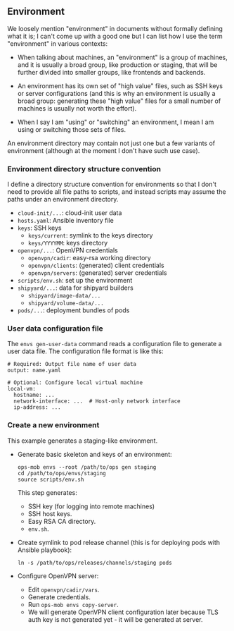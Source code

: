 ## Environment

We loosely mention "environment" in documents without formally defining
what it is; I can't come up with a good one but I can list how I use the
term "environment" in various contexts:

* When talking about machines, an "environment" is a group of machines,
  and it is usually a broad group, like production or staging, that will
  be further divided into smaller groups, like frontends and backends.

* An environment has its own set of "high value" files, such as SSH keys
  or server configurations (and this is why an environment is usually a
  broad group: generating these "high value" files for a small number of
  machines is usually not worth the effort).

* When I say I am "using" or "switching" an environment, I mean I am
  using or switching those sets of files.

An environment directory may contain not just one but a few variants of
environment (although at the moment I don't have such use case).

### Environment directory structure convention

I define a directory structure convention for environments so that I
don't need to provide all file paths to scripts, and instead scripts may
assume the paths under an environment directory.

* `cloud-init/...`: cloud-init user data
* `hosts.yaml`: Ansible inventory file
* `keys`: SSH keys
  * `keys/current`: symlink to the keys directory
  * `keys/YYYYMM`: keys directory
* `openvpn/...`: OpenVPN credentials
  * `openvpn/cadir`: easy-rsa working directory
  * `openvpn/clients`: (generated) client credentials
  * `openvpn/servers`: (generated) server credentials
* `scripts/env.sh`: set up the environment
* `shipyard/...`: data for shipyard builders
  * `shipyard/image-data/...`
  * `shipyard/volume-data/...`
* `pods/...`: deployment bundles of pods

### User data configuration file

The `envs gen-user-data` command reads a configuration file to generate
a user data file.  The configuration file format is like this:

    # Required: Output file name of user data
    output: name.yaml

    # Optional: Configure local virtual machine
    local-vm:
      hostname: ...
      network-interface: ...  # Host-only network interface
      ip-address: ...

### Create a new environment

This example generates a staging-like environment.

* Generate basic skeleton and keys of an environment:
  ```
  ops-mob envs --root /path/to/ops gen staging
  cd /path/to/ops/envs/staging
  source scripts/env.sh
  ```
  This step generates:
  * SSH key (for logging into remote machines)
  * SSH host keys.
  * Easy RSA CA directory.
  * `env.sh`.

* Create symlink to pod release channel (this is for deploying pods with
  Ansible playbook):
  ```
  ln -s /path/to/ops/releases/channels/staging pods
  ```

* Configure OpenVPN server:
  * Edit `openvpn/cadir/vars`.
  * Generate credentials.
  * Run `ops-mob envs copy-server`.
  * We will generate OpenVPN client configuration later because TLS auth
    key is not generated yet - it will be generated at server.
